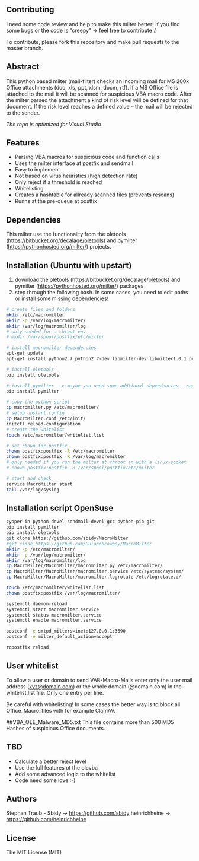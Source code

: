 ## Contributing
I need some code review and help to make this milter better! If you find some bugs or the code is "creepy" -> feel free to contribute :)

To contribute, please fork this repository and make pull requests to the master branch.
## Abstract
This python based milter (mail-filter) checks an incoming mail for MS 200x Office attachments (doc, xls, ppt, xlsm, docm, rtf). If a MS Office file is attached to the mail it will be scanned for suspicious VBA macro code. After the milter parsed the attachment a kind of risk level will be defined for that document. If the risk level reaches a defined value – the mail will be rejected to the sender.

*The repo is optimized for Visual Studio*
## Features
* Parsing VBA macros for suspicious code and function calls
* Uses the milter interface at postfix and sendmail
* Easy to implement
* Not based on virus heuristics (high detection rate)
* Only reject if a threshold is reached
* Whitelisting
* Creates a hashtable for allready scanned files (prevents rescans)
* Runns at the pre-queue at postfix

## Dependencies
This milter use the functionality from the oletools (https://bitbucket.org/decalage/oletools) and pymilter (https://pythonhosted.org/milter/) projects.

## Installation (Ubuntu with upstart)
1. download the oletools (https://bitbucket.org/decalage/oletools) and pymilter (https://pythonhosted.org/milter/) packages
2. step through the following bash. In some cases, you need to edit paths or install some missing dependencies!
```bash
# create files and folders
mkdir /etc/macromilter
mkdir -p /var/log/macromilter/
mkdir /var/log/macromilter/log
# only needed for a chroot env
# mkdir /var/spool/postfix/etc/milter

# install macromilter dependencies
apt-get update
apt-get install python2.7 python2.7-dev libmilter-dev libmilter1.0.1 python-pip

# install oletools
pip install oletools

# install pymilter --> maybe you need some addtional dependencies - see doc
pip install pymilter

# copy the python script
cp macromilter.py /etc/macromilter/
# setup upstart config
cp MacroMilter.conf /etc/init/
initctl reload-configuration
# create the whitelist
touch /etc/macromilter/whitelist.list

# set chown for postfix
chown postfix:postfix -R /etc/macromilter
chown postfix:postfix -R /var/log/macromilter
# only needed if you run the milter at chroot an with a linux-socket
# chown postfix:postfix -R /var/spool/postfix/etc/milter 

# start and check
service MacroMilter start
tail /var/log/syslog
```
## Installation script OpenSuse
```bash
zypper in python-devel sendmail-devel gcc python-pip git
pip install pymilter
pip install oletools
git clone https://github.com/sbidy/MacroMilter
#git clone https://github.com/Gulaschcowboy/MacroMilter
mkdir -p /etc/macromilter/
mkdir -p /var/log/macromilter/
mkdir /var/log/macromilter/log
cp MacroMilter/MacroMilter/macromilter.py /etc/macromilter/
cp MacroMilter/MacroMilter/macromilter.service /etc/systemd/system/
cp MacroMilter/MacroMilter/macromilter.logrotate /etc/logrotate.d/

touch /etc/macromilter/whitelist.list
chown postfix:postfix /var/log/macromilter/

systemctl daemon-reload
systemctl start macromilter.service
systemctl status macromilter.service
systemctl enable macromilter.service

postconf -e smtpd_milters=inet:127.0.0.1:3690
postconf -e milter_default_action=accept

rcpostfix reload
```
## User whitelist
To allow a user or domain to send VAB-Macro-Mails enter only the user mail address (xyz@domain.com) or the whole domain (@domain.com) in the whitelist.list file. Only one entry per line.

Be careful with whitelisting! In some cases the better way is to block all Office_Macro_files with for example ClamAV.

##VBA_OLE_Malware_MD5.txt
This file contains more than 500 MD5 Hashes of suspicious Office documents.

## TBD
* Calculate a better reject level
* Use the full features ot the olevba
* Add some advanced logic to the whitelist
* Code need some love :-)

## Authors
Stephan Traub - Sbidy -> https://github.com/sbidy
heinrichheine -> https://github.com/heinrichheine 

## License
The MIT License (MIT)

